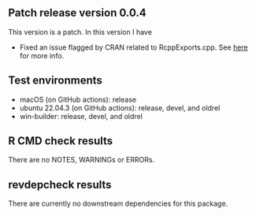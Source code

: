 ## Patch release version 0.0.4
This version is a patch. In this version I have

* Fixed an issue flagged by CRAN related to RcppExports.cpp.
    See [here](https://github.com/RcppCore/Rcpp/issues/1287) for more info.

## Test environments
* macOS (on GitHub actions): release
* ubuntu 22.04.3 (on GitHub actions): release, devel, and oldrel
* win-builder: release, devel, and oldrel

## R CMD check results
There are no NOTES, WARNINGs or ERRORs.

## revdepcheck results
There are currently no downstream dependencies for this package.